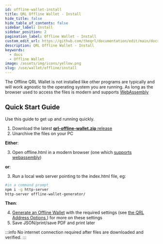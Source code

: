 ```yaml
---
id: offline-wallet-install
title: QRL Offline Wallet - Install
hide_title: false
hide_table_of_contents: false
sidebar_label: Install
sidebar_position: 2
pagination_label: Offline Wallet - Install
custom_edit_url: https://github.com/theqrl/documentation/edit/main/docs/Use/Wallet/Offline/install-offline-wallet.md
description: QRL Offline Wallet - Install
keywords:
  - docs
  - Offline Wallet
image: /assets/img/icons/yellow.png
slug: /use/wallet/offline/install
---
```



The Offline QRL Wallet is not installed like other programs are typically and will work agnostic to the operating system you are running. As long as the browser used to access the files is modern and supports [WebAssembly](https://webassembly.org/)


## Quick Start Guide

Use this guide to get up and running quickly. 

1. Download the latest [**qrl-offline-wallet.zip** release](https://github.com/theQRL/offline-wallet-generator/releases/latest)
2. Unarchive the files on your PC

**Either**:

3. Open offline.html in a modern browser (one which [supports webassembly](https://caniuse.com/#feat=wasm))

**or**:

3. Run a local web server pointing to the index.html file, eg:

```bash
#in a command prompt
npm i -g http-server
http-server offline-wallet-generator/
```

**Then**:

4. [Generate an Offline Wallet](/use/wallet/offline/new) with the required settings (see [the QRL Address Options ](/use/wallet/overview#qrl-address-options)) for more on these settings
5. Save JSON/print/save PDF and print later

:::info 
No internet connection required after files are downloaded and verified.
:::
